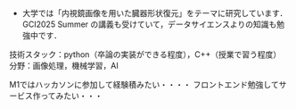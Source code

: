 - 大学では「内視鏡画像を用いた臓器形状復元」をテーマに研究しています．
GCI2025 Summer の講義も受けていて，データサイエンスよりの知識も勉強中です．

技術スタック：python（卒論の実装ができる程度），C++（授業で習う程度）
分野：画像処理，機械学習，AI

M1ではハッカソンに参加して経験積みたい・・・・
フロントエンド勉強してサービス作ってみたい・・・
<!---
Magoshi-Yu/Magoshi-Yu is a ✨ special ✨ repository because its `README.md` (this file) appears on your GitHub profile.
You can click the Preview link to take a look at your changes.
--->
